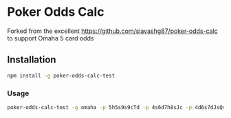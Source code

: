 # Poker Odds Calc
Forked from the excellent https://github.com/siavashg87/poker-odds-calc to support Omaha 5 card odds

## Installation

```bash
npm install -g poker-odds-calc-test
```

### Usage

```bash
poker-odds-calc-test -g omaha -p 5h5s9s9cTd -p 4s6d7h8sJc -p 4d6s7dJsQs -p AsAdAcAhKs -b KdJhJdQd4h
